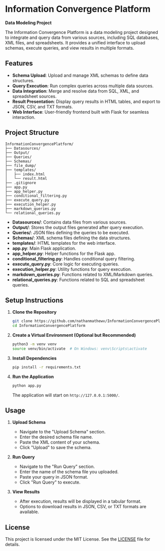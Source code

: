 # Information Convergence Platform

**Data Modeling Project**

The Information Convergence Platform is a data modeling project designed to integrate and query data from various sources, including SQL databases, XML files, and spreadsheets. It provides a unified interface to upload schemas, execute queries, and view results in multiple formats.

## Features

- **Schema Upload**: Upload and manage XML schemas to define data structures.
- **Query Execution**: Run complex queries across multiple data sources.
- **Data Integration**: Merge and resolve data from SQL, XML, and spreadsheet sources.
- **Result Presentation**: Display query results in HTML tables, and export to JSON, CSV, and TXT formats.
- **Web Interface**: User-friendly frontend built with Flask for seamless interaction.

## Project Structure

```
InformationConvergencePlatform/
├── Datasources/
├── Output/
├── Queries/
├── Schemas/
├── file_dump/
├── templates/
│   ├── index.html
│   └── result.html
├── .gitignore
├── app.py
├── app_helper.py
├── conditional_filtering.py
├── execute_query.py
├── execution_helper.py
├── markdown_queries.py
└── relational_queries.py
```

- **Datasources/**: Contains data files from various sources.
- **Output/**: Stores the output files generated after query execution.
- **Queries/**: JSON files defining the queries to be executed.
- **Schemas/**: XML schema files defining the data structures.
- **templates/**: HTML templates for the web interface.
- **app.py**: Main Flask application.
- **app_helper.py**: Helper functions for the Flask app.
- **conditional_filtering.py**: Handles conditional query filtering.
- **execute_query.py**: Core logic for executing queries.
- **execution_helper.py**: Utility functions for query execution.
- **markdown_queries.py**: Functions related to XML/Markdown queries.
- **relational_queries.py**: Functions related to SQL and spreadsheet queries.

## Setup Instructions

1. **Clone the Repository**

   ```bash
   git clone https://github.com/nathanmathewv/InformationConvergencePlatform.git
   cd InformationConvergencePlatform
   ```

2. **Create a Virtual Environment (Optional but Recommended)**

   ```bash
   python3 -m venv venv
   source venv/bin/activate  # On Windows: venv\Scripts\activate
   ```

3. **Install Dependencies**

   ```bash
   pip install -r requirements.txt
   ```

4. **Run the Application**

   ```bash
   python app.py
   ```

   The application will start on `http://127.0.0.1:5000/`.

## Usage

1. **Upload Schema**

   - Navigate to the "Upload Schema" section.
   - Enter the desired schema file name.
   - Paste the XML content of your schema.
   - Click "Upload" to save the schema.

2. **Run Query**

   - Navigate to the "Run Query" section.
   - Enter the name of the schema file you uploaded.
   - Paste your query in JSON format.
   - Click "Run Query" to execute.

3. **View Results**

   - After execution, results will be displayed in a tabular format.
   - Options to download results in JSON, CSV, or TXT formats are available.

## License

This project is licensed under the MIT License. See the [LICENSE](LICENSE) file for details.
